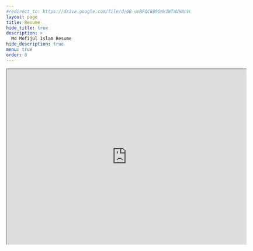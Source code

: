 ```yaml
---
#redirect_to: https://drive.google.com/file/d/0B-unRFQC889GWk1WTnVHNnVCelk/preview
layout: page
title: Resume
hide_title: true
description: >
  Md Mofijul Islam Resume
hide_description: true
menu: true
order: 8
---
```

<iframe src="https://drive.google.com/file/d/0B-unRFQC889GWk1WTnVHNnVCelk/preview" width="130%" height="480"></iframe>
